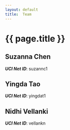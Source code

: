 ```yaml
---
layout: default
title:  Team
---
```


# {{ page.title }}


## Suzanna Chen
***UCI Net ID***: suzannc1

## Yingda Tao
***UCI Net ID***: yingdat1

## Nidhi Vellanki
***UCI Net ID***: vellankn
